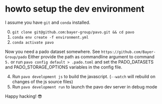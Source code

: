 # howto setup the dev environment

I assume you have `git` and `conda` installed.

0. `git clone git@github.com:bayer-group/pavo.git && cd pavo`
2. `conda env create -f environment.yml`
3. `conda activate pavo`

Now you need a pado dataset somewhere. See `https://github.com/Bayer-Group/pado`
Either provide the path as commandline argument to command `5.` or run
`pavo config default > .pado.toml`
and set the PADO_DATASETS and PADO_STORAGE_OPTIONS variables in the config file.

4. Run `pavo development js` to build the javascript. (`--watch` will rebuild on changes of the js source files)
5. Run `pavo development run` to launch the pavo dev server in debug mode

Happy hacking! :sunglasses:
